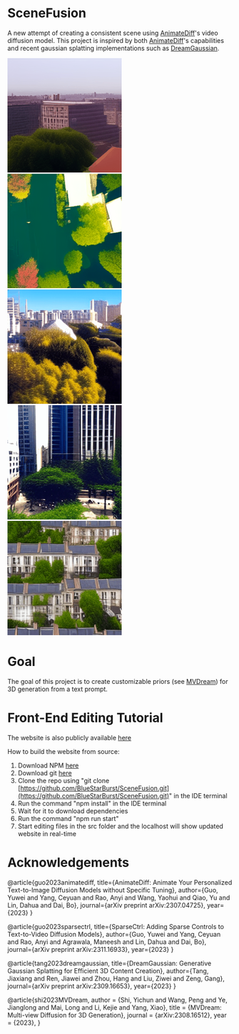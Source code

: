 # SceneFusion
A new attempt of creating a consistent scene using [AnimateDiff](https://animatediff.github.io/)'s video diffusion model. This project is inspired by both [AnimateDiff](https://animatediff.github.io/)'s capabilities and recent gaussian splatting implementations such as [DreamGaussian](https://dreamgaussian.github.io/). 

![test](https://github.com/BlueStarBurst/SceneFusion/blob/main/docs/src/Resources/sample-17.gif?raw=true)
![test](https://github.com/BlueStarBurst/SceneFusion/blob/main/docs/src/Resources/test1.gif?raw=true)
![test](https://github.com/BlueStarBurst/SceneFusion/blob/main/docs/src/Resources/test2.gif?raw=true)
![test](https://github.com/BlueStarBurst/SceneFusion/blob/main/docs/src/Resources/test3.gif?raw=true)
![test](https://github.com/BlueStarBurst/SceneFusion/blob/main/docs/src/Resources/test4.gif?raw=true)


# Goal
The goal of this project is to create customizable priors (see [MVDream](https://mv-dream.github.io/)) for 3D generation from a text prompt. 

# Front-End Editing Tutorial

The website is also publicly available [here](https://bluestarburst.github.io/SceneFusion/) 

How to build the website from source:

1. Download NPM [here](https://nodejs.org/en/download)
2. Download git [here](https://github.com/git-guides/install-git)
3. Clone the repo using "git clone [https://github.com/BlueStarBurst/SceneFusion.git](https://github.com/BlueStarBurst/SceneFusion.git)" in the IDE terminal
4. Run the command "npm install" in the IDE terminal
5. Wait for it to download dependencies
6. Run the command "npm run start"
7. Start editing files in the src folder and the localhost will show updated website in real-time

# Acknowledgements

@article{guo2023animatediff,
  title={AnimateDiff: Animate Your Personalized Text-to-Image Diffusion Models without Specific Tuning},
  author={Guo, Yuwei and Yang, Ceyuan and Rao, Anyi and Wang, Yaohui and Qiao, Yu and Lin, Dahua and Dai, Bo},
  journal={arXiv preprint arXiv:2307.04725},
  year={2023}
}

@article{guo2023sparsectrl,
  title={SparseCtrl: Adding Sparse Controls to Text-to-Video Diffusion Models},
  author={Guo, Yuwei and Yang, Ceyuan and Rao, Anyi and Agrawala, Maneesh and Lin, Dahua and Dai, Bo},
  journal={arXiv preprint arXiv:2311.16933},
  year={2023}
}

@article{tang2023dreamgaussian,
  title={DreamGaussian: Generative Gaussian Splatting for Efficient 3D Content Creation},
  author={Tang, Jiaxiang and Ren, Jiawei and Zhou, Hang and Liu, Ziwei and Zeng, Gang},
  journal={arXiv preprint arXiv:2309.16653},
  year={2023}
}

@article{shi2023MVDream,
  author = {Shi, Yichun and Wang, Peng and Ye, Jianglong and Mai, Long and Li, Kejie and Yang, Xiao},
  title = {MVDream: Multi-view Diffusion for 3D Generation},
  journal = {arXiv:2308.16512},
  year = {2023},
}
